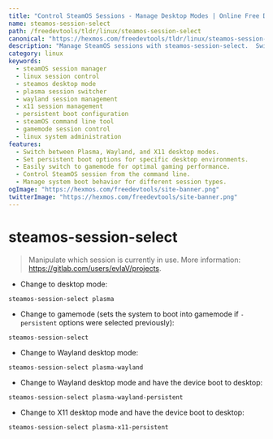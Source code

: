 ```yaml
---
title: "Control SteamOS Sessions - Manage Desktop Modes | Online Free DevTools by Hexmos"
name: steamos-session-select
path: /freedevtools/tldr/linux/steamos-session-select
canonical: "https://hexmos.com/freedevtools/tldr/linux/steamos-session-select/"
description: "Manage SteamOS sessions with steamos-session-select.  Switch between desktop modes (Plasma, Wayland, X11),  set persistent boot options, and control your SteamOS environment. Free online tool, no registration required."
category: linux
keywords:
  - steamOS session manager
  - linux session control
  - steamos desktop mode
  - plasma session switcher
  - wayland session management
  - x11 session management
  - persistent boot configuration
  - steamOS command line tool
  - gamemode session control
  - linux system administration
features:
  - Switch between Plasma, Wayland, and X11 desktop modes.
  - Set persistent boot options for specific desktop environments.
  - Easily switch to gamemode for optimal gaming performance.
  - Control SteamOS session from the command line.
  - Manage system boot behavior for different session types.
ogImage: "https://hexmos.com/freedevtools/site-banner.png"
twitterImage: "https://hexmos.com/freedevtools/site-banner.png"
---
```


# steamos-session-select

> Manipulate which session is currently in use.
> More information: <https://gitlab.com/users/evlaV/projects>.

- Change to desktop mode:

`steamos-session-select plasma`

- Change to gamemode (sets the system to boot into gamemode if `-persistent` options were selected previously):

`steamos-session-select`

- Change to Wayland desktop mode:

`steamos-session-select plasma-wayland`

- Change to Wayland desktop mode and have the device boot to desktop:

`steamos-session-select plasma-wayland-persistent`

- Change to X11 desktop mode and have the device boot to desktop:

`steamos-session-select plasma-x11-persistent`
